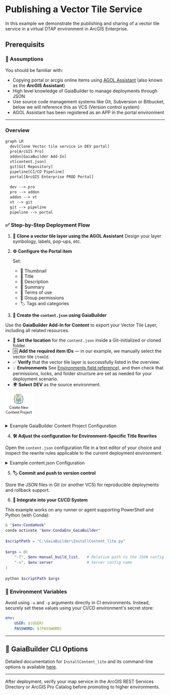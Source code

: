 # Publishing a Vector Tile Service

In this example we demonstrate the publishing and sharing of a vector tile service in a virtual DTAP environment in ArcGIS Enterprise.

## Prerequisits

### 🧠 Assumptions

You should be familiar with:

* Copying portal or arcgis online items using [AGOL Assistant](https://assistant.esri-ps.com/) (also known as the **ArcGIS Assistant**)
* High level knowledge of GaiaBuilder to manage deployments through JSON
* Use source code management systems like Git, Subversion or Bitbucket, below we will reference this as VCS (Version control system)
* AGOL Assistant has been registered as an APP in the portal environment

---
### Overview

```mermaid
graph LR
  dev[Clone Vector tile service in DEV portal]
  pro[ArcGIS Pro]
  addon[GaiaBuilder Add-In]
  vt[content.json]
  git[Git Repository]
  pipeline[CI/CD Pipeline]
  portal[ArcGIS Enterprise PROD Portal]

  dev --> pro
  pro --> addon
  addon --> vt
  vt --> git
  git --> pipeline
  pipeline --> portal
```
### ✅ Step-by-Step Deployment Flow

1. **🧬 Clone a vector tile layer using the AGOL Assistant**
   Design your layer symbology, labels, pop-ups, etc.

2. **⚙️ Configure the Portal item**
   
   Set:
   * 🔖 Thumbnail
   * 📄 Title
   * 📖 Description
   * 📝 Summary
   * 📜 Terms of use
   * 👥 Group permissions
   * 🏷️ Tags and categories

3. **🧪 Create the `content.json` using GaiaBuilder**

Use the **GaiaBuilder Add-In for Content** to export your Vector Tile Layer, including all related resources.
- 📁 **Set the location** for the `content.json` inside a Git-initialized or cloned folder.  
- 🆔 **Add the required item IDs** — in our example, we manually select the vector tile `itemId`.
- ✅ **Verify** that the vector tile layer is successfully listed in the overview.  
- 💡 **Environments** See [Environments field reference](..\..\docs\Environments.md)), and then check that permissions, locks, and folder structure are set as needed for your deployment scenario.
- 🌍 **Select** **DEV** as the source environment.

![Create new content project](create_new_content_project.png)

<details><summary>Example GaiaBuilder Content Project Configuration</summary>

![create gaiabuilder content project](Vector_Tile_Content_Project.png)

</details>

4. **🛠️ Adjust the configuration for Environment-Specific Title Rewrites**

Open the `content.json` configuration file in a text editor of your choice and inspect the rewrite rules applicable to the current deployment environment.

<details><summary>Example content.json Configuration</summary>

```json
{
  "action": "deployContent",
  "contentSelect": 1,
  "sourcePortal": "https://demo.gaiabuilder.com/portal/",
  "sourceGroup": "",
  "sourceGroupId": "",
  "sourceFolder": "",
  "sourceFolderId": "",
  "sourceUser": "demo.professional",
  "portalLogo": null,
  "portalFolder": "",
  "protected": "false",
  "content_status": "",
  "contentUser": null,
  "overwrite_existing": "false",
  "allow_layer_delete": "false",
  "allow_field_delete": "false",
  "items": [
    {
      "type": "Vector Tile Service",
      "title": "California Building Footprints",
      "name": "California Building Footprints",
      "itemId": "65903e3f51ee417da2ec35e15fd81b73",
      "sourceServiceItemId": "",
      "descriptionjson": "65903e3f51ee417da2ec35e15fd81b73.json",
      "datajson": "65903e3f51ee417da2ec35e15fd81b73.data.json",
      "metadata": "",
      "datafile": "",
      "resourcejson": "65903e3f51ee417da2ec35e15fd81b73.resources.json",
      "relationjson": "65903e3f51ee417da2ec35e15fd81b73.relations.json",
      "servicejson": null,
      "portalLogo": "65903e3f51ee417da2ec35e15fd81b73.ago_downloaded.png",
      "rewrites": {
          "environmentRewrite": "--DEV--"
      },
      "sourceUrl": "https://tiles.arcgis.com/tiles/jUJYIo9tSA7EHvfZ/arcgis/rest/services/Microsoft_Building_Footprints/VectorTileServer",
      "itemIdRewrites": [
        "65903e3f51ee417da2ec35e15fd81b73"
      ],
      "categories": [],
      "sharing": null,
      "portalFolder": null
    }
  ],
  "excluded_items": [
    "e9639468788547c791d8db3d44fcfe50"
  ],
  "servers": {
    "TEST": {
      "protected": "false",
      "rewrites": {
          "environmentRewrite": "--TEST--"
      },
      "portalLogo": null,
      "portalFolder": "test",
      "content_status": null,
      "sharing": {
        "esriEveryone": "false",
        "organization": "false",
        "groups": [
          "Demo TEST"
        ]
      },
      "layersuffix": ""
    },
    "ACC": {
      "protected": "false",
      "rewrites": {
          "environmentRewrite": "--ACC--"
      },
      "portalLogo": null,
      "portalFolder": "acc",
      "content_status": null,
      "sharing": {
        "esriEveryone": "false",
        "organization": "false",
        "groups": [
          "Demo ACC"
        ]
      },
      "layersuffix": ""
    },
    "PROD": {
      "protected": "true",
      "rewrites": {
          "environmentRewrite": "--PROD--"
      },
      "portalLogo": null,
      "portalFolder": "prod",
      "content_status": "authoritative",
      "sharing": {
        "esriEveryone": "false",
        "organization": "true",
        "groups": [
          "Demo PROD"
        ]
      },
      "layersuffix": ""
    }
  }
}
```

</details>

5. **🏷️ Commit and push to version control**

Store the JSON files in Git (or another VCS) for reproducible deployments and rollback support.

6. **🚀 Integrate into your CI/CD System**

This example works on any runner or agent supporting PowerShell and Python (with Conda):

```powershell
& "$env:CondaHook"
conda activate "$env:CondaEnv_GaiaBuilder"

$scriptPath = "C:\GaiaBuilder\InstallContent_lite.py"

$args = @(
    "-f", $env:manual_build_list,   # Relative path to the JSON config file
    "-s", $env:server               # Server config name
)

python $scriptPath $args
```

### 🔐 Environment Variables

Avoid using `-u` and `-p` arguments directly in CI environments. Instead, securely set these values using your CI/CD environment's secret store:

```yaml
env:
    USER: $(USER)
    PASSWORD: $(PASSWORD)
```

---

## 🧾 GaiaBuilder CLI Options

Detailed documentation for `InstallContent_lite` and its command-line options is available [here](https://github.com/merkator-software/GaiaBuilder-manual/wiki/InstallContentTool).

---

After deployment, verify your map service in the ArcGIS REST Services Directory or ArcGIS Pro Catalog before promoting to higher environments.

